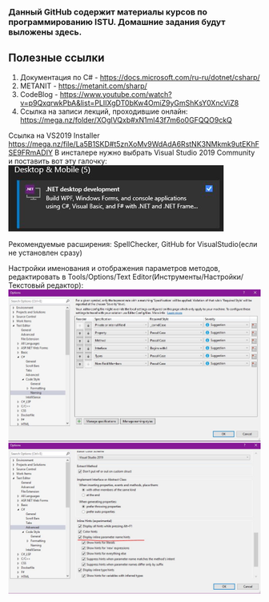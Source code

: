### Данный GitHub содержит материалы курсов по программированию ISTU. Домашние задания будут выложены здесь.

## Полезные ссылки

1. Документация по C# - https://docs.microsoft.com/ru-ru/dotnet/csharp/
2. METANIT - https://metanit.com/sharp/
3. CodeBlog - https://www.youtube.com/watch?v=p9QxqrwkPbA&list=PLIIXgDT0bKw4OmiZ9yGmShKsY0XncViZ8
4. Ссылка на записи лекций, проходившие онлайн: https://mega.nz/folder/XOglVQxb#xN1ml43f7m6o0GFQQO9ckQ

Ссылка на VS2019 Installer 
https://mega.nz/file/La5B1SKD#t5znXoMv9WdAdA6RstNK3NMkmk9utEKhFSE9FRmADIY
В инсталере нужно выбрать Visual Studio 2019 Community и поставить вот эту галочку:
![Image alt](https://github.com/ProgrammingCoursesISTU/ProgrammingCoursesISTU/blob/main/.NET_Setup.JPG)

Рекомендуемые расширения:
SpellChecker, GitHub for VisualStudio(если не установлен сразу)

Настройки именования и отображения параметров методов, редактировать в Tools/Options/Text Editor(Инструменты/Настройки/Текстовый редактор):
![Image alt](https://github.com/ProgrammingCoursesISTU/ProgrammingCoursesISTU/blob/main/Naming.JPG)
![Image alt](https://github.com/ProgrammingCoursesISTU/ProgrammingCoursesISTU/blob/main/Inline_parametrs.JPG)
